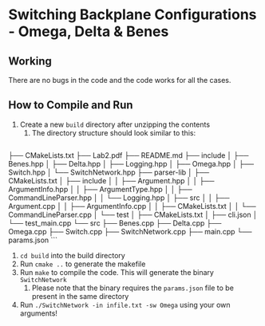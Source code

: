 # Switching Backplane Configurations - Omega, Delta \& Benes

## Working

There are no bugs in the code and the code works for all the cases.

## How to Compile and Run

1. Create a new `build` directory after unzipping the contents
   1. The directory structure should look similar to this:
    ```.
├── CMakeLists.txt
├── Lab2.pdf
├── README.md
├── include
│   ├── Benes.hpp
│   ├── Delta.hpp
│   ├── Logging.hpp
│   ├── Omega.hpp
│   ├── Switch.hpp
│   └── SwitchNetwork.hpp
├── parser-lib
│   ├── CMakeLists.txt
│   ├── include
│   │   ├── Argument.hpp
│   │   ├── ArgumentInfo.hpp
│   │   ├── ArgumentType.hpp
│   │   ├── CommandLineParser.hpp
│   │   └── Logging.hpp
│   ├── src
│   │   ├── Argument.cpp
│   │   ├── ArgumentInfo.cpp
│   │   ├── CMakeLists.txt
│   │   └── CommandLineParser.cpp
│   └── test
│       ├── CMakeLists.txt
│       ├── cli.json
│       └── test_main.cpp
└── src
    ├── Benes.cpp
    ├── Delta.cpp
    ├── Omega.cpp
    ├── Switch.cpp
    ├── SwitchNetwork.cpp
    ├── main.cpp
    └── params.json
    ```
1. `cd build` into the build directory
2. Run `cmake ..` to generate the makefile
3. Run `make` to compile the code. This will generate the binary `SwitchNetwork`
   1. Please note that the binary requires the `params.json` file to be present in the same directory
4. Run `./SwitchNetwork -in infile.txt -sw Omega` using your own arguments!
